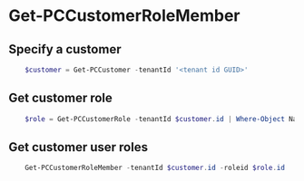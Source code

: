 # Get-PCCustomerRoleMember #

## Specify a customer ##

```powershell
    $customer = Get-PCCustomer -tenantId '<tenant id GUID>'
```

## Get customer role ##

```powershell
    $role = Get-PCCustomerRole -tenantId $customer.id | Where-Object Name -EQ '<Role Name>'
```

## Get customer user roles ##

```powershell
    Get-PCCustomerRoleMember -tenantId $customer.id -roleid $role.id
```
